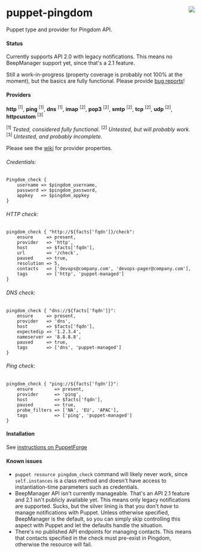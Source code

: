 # puppet-pingdom <img align="right" src="https://my.pingdom.com/images/pingdom.svg" />
Puppet type and provider for Pingdom API.

#### Status
Currently supports API 2.0 with legacy notifications. This means no BeepManager support yet, since that's a 2.1 feature.
 
Still a work-in-progress (property coverage is probably not 100% at the moment), but the basics are fully functional. Please provide [bug reports](https://github.com/cwells/puppet-pingdom/issues)!
 
#### Providers
**http** <sup>[1]</sup>, **ping** <sup>[1]</sup>, **dns** <sup>[1]</sup>, **imap** <sup>[2]</sup>, **pop3** <sup>[2]</sup>, **smtp** <sup>[2]</sup>, **tcp** <sup>[2]</sup>, **udp** <sup>[2]</sup>, **httpcustom** <sup>[3]</sup>

<sup>[1]</sup> _Tested, considered fully functional._
<sup>[2]</sup> _Untested, but will probably work._
<sup>[3]</sup> _Untested, and probably incomplete._

Please see the [wiki](https://github.com/cwells/puppet-pingdom/wiki) for provider properties.

###### Credentials:
```puppet
Pingdom_check {
    username => $pingdom_username,
    password => $pingdom_password,
    appkey   => $pingdom_appkey
}
```
###### HTTP check:
```puppet
pingdom_check { "http://${facts['fqdn']}/check":
    ensure     => present,
    provider   => 'http',
    host       => $facts['fqdn'],
    url        => '/check',
    paused     => true,
    resolution => 5,
    contacts   => ['devops@company.com', 'devops-pager@company.com'],
    tags       => ['http', 'puppet-managed']
}
```
###### DNS check:
```puppet
pingdom_check { "dns://${facts['fqdn']}":
    ensure     => present,
    provider   => 'dns',
    host       => $facts['fqdn'],
    expectedip => '1.2.3.4',
    nameserver => '8.8.8.8',
    paused     => true,
    tags       => ['dns', 'puppet-managed']
}
```
###### Ping check:
```puppet
pingdom_check { "ping://${facts['fqdn']}":
    ensure        => present,
    provider      => 'ping',
    host          => $facts['fqdn'],
    paused        => true,
    probe_filters => ['NA', 'EU', 'APAC'],
    tags          => ['ping', 'puppet-managed']
}
```
#### Installation
See [instructions on PuppetForge](https://forge.puppet.com/cwells/pingdom/readme)

#### Known issues
- `puppet resource pingdom_check` command will likely never work, since `self.instances` is a class method and doesn't have access to instantiation-time parameters such as credentials.
- BeepManager API isn't currently manageable. That's an API 2.1 feature and 2.1 isn't publicly available yet. This means only legacy notifications are supported. Sucks, but the silver lining is that you don't _have_ to manage notifications with Puppet. Unless otherwise specified, BeepManager is the default, so you can simply skip controlling this aspect with Puppet and let the defaults handle the situation.
- There's no published API endpoints for managing contacts. This means that contacts specified in the check must pre-exist in Pingdom, otherwise the resource will fail.

